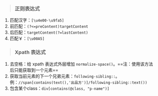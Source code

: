 > ### 正则表达式

1. 匹配汉字：```[\u4e00-\u9fa5]```
2. 前匹配：```(?<=preContent)targetContent```
3. 后匹配：```targetContent(?=lastContent)```
4. 匹配￥：`[\u00A5]`



> ### Xpath 表达式

1. 去空格：给 xpath 表达式外层增加 `normalize-space()`。==注：使用该方法后只能获取到一个元素==
2. 获取当前元素的下一个兄弟元素：`following-sibling::`。例：`//span[contains(text(),'出品方')]/following-sibling::text())`
3. 包含某个class：`div[contains(@class, "p-name")]`


